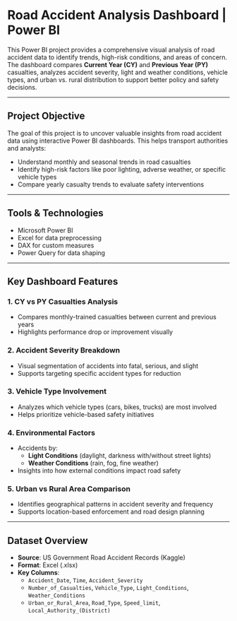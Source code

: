 # Road Accident Analysis Dashboard | Power BI

This Power BI project provides a comprehensive visual analysis of road accident data to identify trends, high-risk conditions, and areas of concern. The dashboard compares **Current Year (CY)** and **Previous Year (PY)** casualties, analyzes accident severity, light and weather conditions, vehicle types, and urban vs. rural distribution to support better policy and safety decisions.

---

## Project Objective

The goal of this project is to uncover valuable insights from road accident data using interactive Power BI dashboards. This helps transport authorities and analysts:
- Understand monthly and seasonal trends in road casualties
- Identify high-risk factors like poor lighting, adverse weather, or specific vehicle types
- Compare yearly casualty trends to evaluate safety interventions

---

## Tools & Technologies

- Microsoft Power BI
- Excel for data preprocessing
- DAX for custom measures
- Power Query for data shaping

---

## Key Dashboard Features

### 1. **CY vs PY Casualties Analysis**
- Compares monthly-trained casualties between current and previous years
- Highlights performance drop or improvement visually

### 2. **Accident Severity Breakdown**
- Visual segmentation of accidents into fatal, serious, and slight
- Supports targeting specific accident types for reduction

### 3. **Vehicle Type Involvement**
- Analyzes which vehicle types (cars, bikes, trucks) are most involved
- Helps prioritize vehicle-based safety initiatives

### 4. **Environmental Factors**
- Accidents by:
  - **Light Conditions** (daylight, darkness with/without street lights)
  - **Weather Conditions** (rain, fog, fine weather)
- Insights into how external conditions impact road safety

### 5. **Urban vs Rural Area Comparison**
- Identifies geographical patterns in accident severity and frequency
- Supports location-based enforcement and road design planning

---

## Dataset Overview

- **Source**: US Government Road Accident Records (Kaggle)
- **Format**: Excel (.xlsx)
- **Key Columns**:
  - `Accident_Date`, `Time`, `Accident_Severity`
  - `Number_of_Casualties`, `Vehicle_Type`, `Light_Conditions`, `Weather_Conditions`
  - `Urban_or_Rural_Area`, `Road_Type`, `Speed_limit`, `Local_Authority_(District)`

